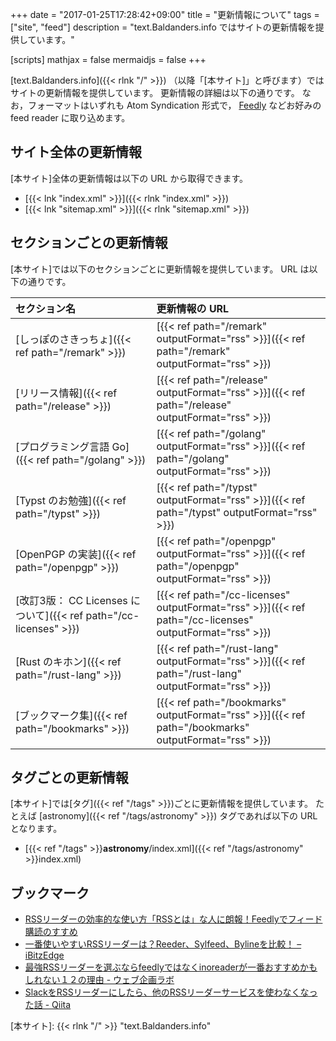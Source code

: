 +++
date = "2017-01-25T17:28:42+09:00"
title = "更新情報について"
tags = ["site", "feed"]
description = "text.Baldanders.info ではサイトの更新情報を提供しています。"

[scripts]
  mathjax = false
  mermaidjs = false
+++

[text.Baldanders.info]({{< rlnk "/" >}}) （以降「[本サイト]」と呼びます）ではサイトの更新情報を提供しています。
更新情報の詳細は以下の通りです。
なお，フォーマットはいずれも Atom Syndication 形式で， [Feedly](https://feedly.com/) などお好みの feed reader に取り込めます。

## サイト全体の更新情報

[本サイト]全体の更新情報は以下の URL から取得できます。

- [{{< lnk "index.xml" >}}]({{< rlnk "index.xml" >}})
- [{{< lnk "sitemap.xml" >}}]({{< rlnk "sitemap.xml" >}})

## セクションごとの更新情報

[本サイト]では以下のセクションごとに更新情報を提供しています。
URL は以下の通りです。

| セクション名 | 更新情報の URL |
| :--- | :--- |
| [しっぽのさきっちょ]({{< ref path="/remark" >}}) | [{{< ref path="/remark" outputFormat="rss" >}}]({{< ref path="/remark" outputFormat="rss" >}}) |
| [リリース情報]({{< ref path="/release" >}}) | [{{< ref path="/release" outputFormat="rss" >}}]({{< ref path="/release" outputFormat="rss" >}}) |
| [プログラミング言語 Go]({{< ref path="/golang" >}}) | [{{< ref path="/golang" outputFormat="rss" >}}]({{< ref path="/golang" outputFormat="rss" >}}) |
| [Typst のお勉強]({{< ref path="/typst" >}}) | [{{< ref path="/typst" outputFormat="rss" >}}]({{< ref path="/typst" outputFormat="rss" >}}) |
| [OpenPGP の実装]({{< ref path="/openpgp" >}}) | [{{< ref path="/openpgp" outputFormat="rss" >}}]({{< ref path="/openpgp" outputFormat="rss" >}}) |
| [改訂3版： CC Licenses について]({{< ref path="/cc-licenses" >}}) | [{{< ref path="/cc-licenses" outputFormat="rss" >}}]({{< ref path="/cc-licenses" outputFormat="rss" >}}) |
| [Rust のキホン]({{< ref path="/rust-lang" >}}) | [{{< ref path="/rust-lang" outputFormat="rss" >}}]({{< ref path="/rust-lang" outputFormat="rss" >}}) |
| [ブックマーク集]({{< ref path="/bookmarks" >}}) | [{{< ref path="/bookmarks" outputFormat="rss" >}}]({{< ref path="/bookmarks" outputFormat="rss" >}}) |

## タグごとの更新情報

[本サイト]では[タグ]({{< ref "/tags" >}})ごとに更新情報を提供しています。
たとえば [astronomy]({{< ref "/tags/astronomy" >}}) タグであれば以下の URL となります。

- [{{< ref "/tags" >}}**astronomy**/index.xml]({{< ref "/tags/astronomy" >}}index.xml)

## ブックマーク

- [RSSリーダーの効率的な使い方「RSSとは」な人に朗報！Feedlyでフィード購読のすすめ](http://millkeyweb.com/rss-feedly/)
- [一番使いやすいRSSリーダーは？Reeder、Sylfeed、Bylineを比較！ – iBitzEdge](https://i-bitzedge.com/ios-apps/the-best-rss-readers-to-use)
- [最強RSSリーダーを選ぶならfeedlyではなくinoreaderが一番おすすめかもしれない１２の理由 - ウェブ企画ラボ](https://webkikaku.co.jp/blog/software/inoreader/)
- [SlackをRSSリーダーにしたら、他のRSSリーダーサービスを使わなくなった話 - Qiita](http://qiita.com/kozyty@github/items/f094ae8fea08b471ae08)

[本サイト]: {{< rlnk "/" >}} "text.Baldanders.info"
